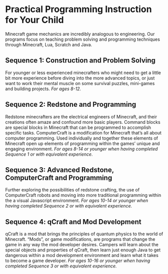 # Practical Programming Instruction for Your Child

Minecraft game mechanics are incredibly analogous to engineering. Our programs focus on teaching problem solving and programming techniques through Minecraft, Lua, Scratch and Java.

## Sequence 1: Construction and Problem Solving

For younger or less experienced minecrafters who might need to get a little bit more experience before diving into the more advanced topics, or just want to work their mental muscle on some survival puzzles, mini-games and building projects. _For ages 8-12._

## Sequence 2: Redstone and Programming

Redstone minecrafters are the electrical engineers of Minecraft, and their creations often amaze and confound more basic players. Command blocks are special blocks in Minecraft that can be programmed to accomplish specific tasks. ComputerCraft is a modification for Minecraft that’s all about computer programming. Used individually and together these elements of Minecraft open up elements of programming within the games’ unique and engaging environment. _For ages 8-14 or younger when having completed Sequence 1 or with equivalent experience._

## Sequence 3: Advanced Redstone, ComputerCraft and Programming
               
Further exploring the possibilities of redstone crafting, the use of ComputerCraft robots and moving into more traditional programming within the a visual Javascript environment. _For ages 10-14 or younger when having completed Sequence 2 or with equivalent experience._

## Sequence 4: qCraft and Mod Development

qCraft is a mod that brings the principles of quantum physics to the world of Minecraft. “Mods”, or game modifications, are programs that change the game in any way the mod developer desires. Campers will learn about the special objects and properties of qCraft, then learn just enough Java to get dangerous within a mod development environment and learn what it takes to become a game developer. _For ages 10-16 or younger when having completed Sequence 3 or with equivalent experience._
